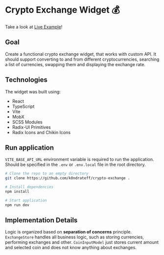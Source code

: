 # Crypto Exchange Widget 💰

Take a look at [Live Example](https://crypto-exchange-lac.vercel.app/)!

## Goal

Create a functional crypto exchange widget, that works with custom API. It should support converting to and from 
different cryptocurrencies, searching a list of currencies, swapping them and displaying the exchange rate.

## Technologies

The widget was built using:

* React
* TypeScript
* Vite
* MobX
* SCSS Modules
* Radix-UI Primitives
* Radix Icons and Chikin Icons

## Run application

`VITE_BASE_API_URL` environment variable is required to run the application. Should be specified in the `.env` or `.env.local` file in the root directory.

```bash
# Clone the repo to an empty directory
git clone https://github.com/k0ndrateff/crypto-exchange . 

# Install dependencies
npm install

# Start application
npm run dev
```

## Implementation Details

Logic is organized based on __separation of concerns__ principle. `ExchangeStore` handles all business logic, such 
as storing currencies, performing exchanges and other. `CoinInputModel` just stores current amount and selected 
coin and does not know anything about exchanges. 

